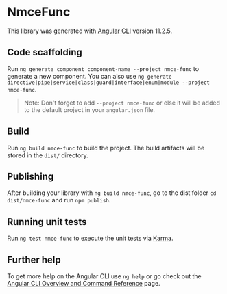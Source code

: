 # NmceFunc

This library was generated with [Angular CLI](https://github.com/angular/angular-cli) version 11.2.5.

## Code scaffolding

Run `ng generate component component-name --project nmce-func` to generate a new component. You can also use `ng generate directive|pipe|service|class|guard|interface|enum|module --project nmce-func`.
> Note: Don't forget to add `--project nmce-func` or else it will be added to the default project in your `angular.json` file. 

## Build

Run `ng build nmce-func` to build the project. The build artifacts will be stored in the `dist/` directory.

## Publishing

After building your library with `ng build nmce-func`, go to the dist folder `cd dist/nmce-func` and run `npm publish`.

## Running unit tests

Run `ng test nmce-func` to execute the unit tests via [Karma](https://karma-runner.github.io).

## Further help

To get more help on the Angular CLI use `ng help` or go check out the [Angular CLI Overview and Command Reference](https://angular.io/cli) page.
